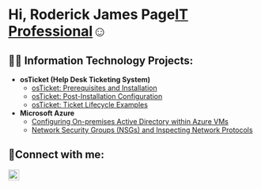<h1>Hi, Roderick James Page<a href="https://linkedin.com/in/nemesio-salgado">IT Professional</a>☺</h1>

<h2>👨‍💻 Information Technology Projects:</h2>

- <b>osTicket (Help Desk Ticketing System)</b>
  - [osTicket: Prerequisites and Installation](https://github.com/RoderickJamesPage/osticket-prereqs)
  - [osTicket: Post-Installation Configuration](https://github.com/RoderickJamesPage/post-install-config)
  - [osTicket: Ticket Lifecycle Examples](https://github.com/RoderickJamesPage/ticket-lifecycle)
- <b>Microsoft Azure</b>
  - [Configuring On-premises Active Directory within Azure VMs](https://github.com/RoderickJamesPage/configure-ad)
  - [Network Security Groups (NSGs) and Inspecting Network Protocols](https://github.com/RoderickJamesPage/azure-network-protocols)

<h2>🤳Connect with me:</h2>


[<img align="left" alt="Nemesio | LinkedIn" width="22px" src="https://cdn.jsdelivr.net/npm/simple-icons@v3/icons/linkedin.svg" />][linkedin]



[linkedin]: https://linkedin.com/in/nemesio-salgado
<!--
**RoderickJamesPage/RoderickJamesPage** is a ✨ _special_ ✨ repository because its `README.md` (this file) appears on your GitHub profile.

Here are some ideas to get you started:

- 🔭 I’m currently working on ...
- 🌱 I’m currently learning ...
- 👯 I’m looking to collaborate on ...
- 🤔 I’m looking for help with ...
- 💬 Ask me about ...
- 📫 How to reach me: ...
- 😄 Pronouns: ...
- ⚡ Fun fact: ...
-->
